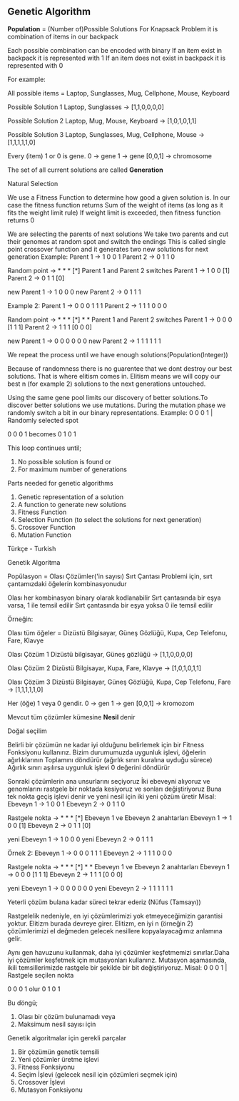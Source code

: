 ## Genetic Algorithm

**Population** = (Number of)Possible Solutions
For Knapsack Problem it is combination of items in our backpack

Each possible combination can be encoded with binary
If an item exist in backpack it is represented with 1 
If an item does not exist in backpack it is represented with 0

For example:

All possible items = Laptop, Sunglasses, Mug, Cellphone, Mouse, Keyboard

Possible Solution 1
Laptop, Sunglasses -> [1,1,0,0,0,0]

Possible Solution 2
Laptop, Mug, Mouse, Keyboard -> [1,0,1,0,1,1]

Possible Solution 3 
Laptop, Sunglasses, Mug, Cellphone, Mouse -> [1,1,1,1,1,0]

Every (item) 1 or 0 is gene.
0 -> gene
1 -> gene
[0,0,1] -> chromosome

The set of all current solutions are called <b>Generation</b>

Natural Selection

We use a Fitness Function to determine how good a given solution is.
In our case the fitness function returns Sum of the weight of items (as long as it fits the weight limit rule)
If weight limit is exceeded, then fitness function returns 0

We are selecting the parents of next solutions
We take two parents and cut their genomes at random spot and switch the endings
This is called single point crossover function and it generates two new solutions for next generation
Example:
Parent 1 -> 1 0 0 1
Parent 2 -> 0 1 1 0

Random point -> * * * [*]
Parent 1 and Parent 2 switches
Parent 1 -> 1 0 0 [1]
Parent 2 -> 0 1 1 [0]

new Parent 1 -> 1 0 0 0
new Parent 2 -> 0 1 1 1

Example 2:
Parent 1 -> 0 0 0 1 1 1
Parent 2 -> 1 1 1 0 0 0

Random point -> * * * [*] * *
Parent 1 and Parent 2 switches
Parent 1 -> 0 0 0 [1 1 1]
Parent 2 -> 1 1 1 [0 0 0]

new Parent 1 -> 0 0 0 0 0 0
new Parent 2 -> 1 1 1 1 1 1

We repeat the process until we have enough solutions(Population(Integer))

Because of randomness there is no guarentee that we dont destroy our best solutions.
That is where elitism comes in. Elitism means we will copy our best n (for example 2) solutions to the next generations untouched.

Using the same gene pool limits our discovery of better solutions.To discover better solutions we use mutations.
During the mutation phase we randomly switch a bit in our binary representations.
Example:
0 0 0 1
  |
Randomly selected spot

0 0 0 1 becomes
0 1 0 1

This loop continues until;
1) No possible solution is found
or
2) For maximum number of generations

Parts needed for genetic algorithms
1) Genetic representation of a solution
2) A function to generate new solutions
3) Fitness Function
4) Selection Function (to select the solutions for next generation)
5) Crossover Function
6) Mutation Function

Türkçe - Turkish

Genetik Algoritma

Popülasyon = Olası Çözümler('in sayısı)
Sırt Çantası Problemi için, sırt çantamızdaki öğelerin kombinasyonudur

Olası her kombinasyon binary olarak kodlanabilir
Sırt çantasında bir eşya varsa, 1 ile temsil edilir
Sırt çantasında bir eşya yoksa 0 ile temsil edilir

Örneğin:

Olası tüm öğeler = Dizüstü Bilgisayar, Güneş Gözlüğü, Kupa, Cep Telefonu, Fare, Klavye

Olası Çözüm 1
Dizüstü bilgisayar, Güneş gözlüğü -> [1,1,0,0,0,0]

Olası Çözüm 2
Dizüstü Bilgisayar, Kupa, Fare, Klavye -> [1,0,1,0,1,1]

Olası Çözüm 3
Dizüstü Bilgisayar, Güneş Gözlüğü, Kupa, Cep Telefonu, Fare -> [1,1,1,1,1,0]

Her (öğe) 1 veya 0 gendir.
0 -> gen
1 -> gen
[0,0,1] -> kromozom

Mevcut tüm çözümler kümesine <b> Nesil </b> denir

Doğal seçilim

Belirli bir çözümün ne kadar iyi olduğunu belirlemek için bir Fitness Fonksiyonu kullanırız.
Bizim durumumuzda uygunluk işlevi, öğelerin ağırlıklarının Toplamını döndürür (ağırlık sınırı kuralına uyduğu sürece)
Ağırlık sınırı aşılırsa uygunluk işlevi 0 değerini döndürür

Sonraki çözümlerin ana unsurlarını seçiyoruz
İki ebeveyni alıyoruz ve genomlarını rastgele bir noktada kesiyoruz ve sonları değiştiriyoruz
Buna tek nokta geçiş işlevi denir ve yeni nesil için iki yeni çözüm üretir
Misal:
Ebeveyn 1 -> 1 0 0 1
Ebeveyn 2 -> 0 1 1 0

Rastgele nokta -> * * * [*]
Ebeveyn 1 ve Ebeveyn 2 anahtarları
Ebeveyn 1 -> 1 0 0 [1]
Ebeveyn 2 -> 0 1 1 [0]

yeni Ebeveyn 1 -> 1 0 0 0
yeni Ebeveyn 2 -> 0 1 1 1

Örnek 2:
Ebeveyn 1 -> 0 0 0 1 1 1
Ebeveyn 2 -> 1 1 1 0 0 0

Rastgele nokta -> * * * [*] * *
Ebeveyn 1 ve Ebeveyn 2 anahtarları
Ebeveyn 1 -> 0 0 0 [1 1 1]
Ebeveyn 2 -> 1 1 1 [0 0 0]

yeni Ebeveyn 1 -> 0 0 0 0 0 0
yeni Ebeveyn 2 -> 1 1 1 1 1 1

Yeterli çözüm bulana kadar süreci tekrar ederiz (Nüfus (Tamsayı))

Rastgelelik nedeniyle, en iyi çözümlerimizi yok etmeyeceğimizin garantisi yoktur.
Elitizm burada devreye girer. Elitizm, en iyi n (örneğin 2) çözümlerimizi el değmeden gelecek nesillere kopyalayacağımız anlamına gelir.

Aynı gen havuzunu kullanmak, daha iyi çözümler keşfetmemizi sınırlar.Daha iyi çözümler keşfetmek için mutasyonları kullanırız.
Mutasyon aşamasında, ikili temsillerimizde rastgele bir şekilde bir bit değiştiriyoruz.
Misal:
0 0 0 1
  |
Rastgele seçilen nokta

0 0 0 1 olur
0 1 0 1

Bu döngü;
1) Olası bir çözüm bulunamadı
veya
2) Maksimum nesil sayısı için

Genetik algoritmalar için gerekli parçalar
1) Bir çözümün genetik temsili
2) Yeni çözümler üretme işlevi
3) Fitness Fonksiyonu
4) Seçim İşlevi (gelecek nesil için çözümleri seçmek için)
5) Crossover İşlevi
6) Mutasyon Fonksiyonu
